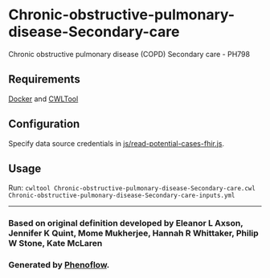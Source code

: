 # Chronic-obstructive-pulmonary-disease-Secondary-care

Chronic obstructive pulmonary disease (COPD) Secondary care - PH798

## Requirements

[Docker](https://docs.docker.com/install/) and [CWLTool](https://github.com/common-workflow-language/cwltool#install)

## Configuration

Specify data source credentials in [js/read-potential-cases-fhir.js](js/read-potential-cases-fhir.js).

## Usage

Run: `cwltool Chronic-obstructive-pulmonary-disease-Secondary-care.cwl Chronic-obstructive-pulmonary-disease-Secondary-care-inputs.yml`

***

### Based on original definition developed by Eleanor L Axson, Jennifer K Quint, Mome Mukherjee, Hannah R Whittaker, Philip W Stone, Kate McLaren
### Generated by [Phenoflow](https://kclhi.org/phenoflow).
